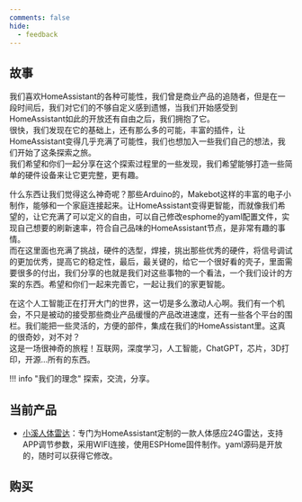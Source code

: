 ```yaml
---
comments: false
hide:
  - feedback
---
```


## 故事

我们喜欢HomeAssistant的各种可能性，我们曾是商业产品的追随者，但是在一段时间后，我们对它们的不够自定义感到遗憾，当我们开始感受到HomeAssistant如此的开放还有自由之后，我们拥抱了它。  
很快，我们发现在它的基础上，还有那么多的可能，丰富的插件，让HomeAssistant变得几乎充满了可能性，我们也想加入一些我们自己的想法，我们开始了这条探索之旅。  
我们希望和你们一起分享在这个探索过程里的一些发现，我们希望能够打造一些简单的硬件设备来让它更完整，更有趣。  

什么东西让我们觉得这么神奇呢？那些Arduino的，Makebot这样的丰富的电子小制作，能够和一个家庭连接起来。让HomeAssistant变得更智能，而就像我们希望的，让它充满了可以定义的自由，可以自己修改esphome的yaml配置文件，实现自己想要的刷新速率，符合自己品味的HomeAssistant节点，是非常有趣的事情。  
而在这里面也充满了挑战，硬件的选型，焊接，挑出那些优秀的硬件，将信号调试的更加优秀，提高它的稳定性，最后，最关键的，给它一个很好看的壳子，里面需要很多的付出，我们分享的也就是我们对这些事物的一个看法，一个我们设计的方案的东西。希望和你们一起来完善它，一起让我们的家更智能。  

在这个人工智能正在打开大门的世界，这一切是多么激动人心啊。我们有一个机会，不只是被动的接受那些商业产品缓慢的产品改进速度，还有一些各个平台的围栏。我们能把一些灵活的，方便的部件，集成在我们的HomeAssistant里。这真的很奇妙，对不对？  
这是一场很神奇的旅程！互联网，深度学习，人工智能，ChatGPT，芯片，3D打印，开源…所有的东西。  


!!! info "我们的理念"
	探索，交流，分享。

## 当前产品

- [小溪人体雷达](presence_sensor/index.md)：专门为HomeAssistant定制的一款人体感应24G雷达，支持APP调节参数，采用WIFI连接，使用ESPHome固件制作。yaml源码是开放的，随时可以获得它修改。


## 购买
